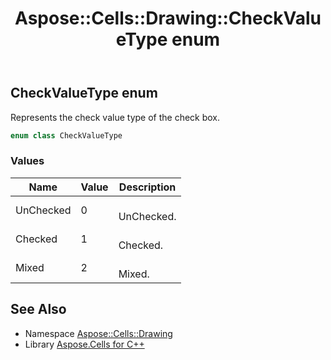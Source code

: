 ﻿---
title: Aspose::Cells::Drawing::CheckValueType enum
linktitle: CheckValueType
second_title: Aspose.Cells for C++ API Reference
description: 'Aspose::Cells::Drawing::CheckValueType enum. Represents the check value type of the check box in C++.'
type: docs
weight: 7700
url: /cpp/aspose.cells.drawing/checkvaluetype/
---
## CheckValueType enum


Represents the check value type of the check box.

```cpp
enum class CheckValueType
```

### Values

| Name | Value | Description |
| --- | --- | --- |
| UnChecked | 0 | <br>UnChecked. |
| Checked | 1 | <br>Checked. |
| Mixed | 2 | <br>Mixed. |

## See Also

* Namespace [Aspose::Cells::Drawing](../)
* Library [Aspose.Cells for C++](../../)
